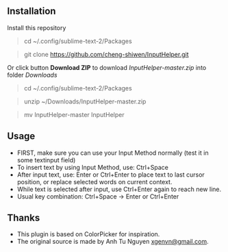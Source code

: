 ## Installation
Install this repository

>cd ~/.config/sublime-text-2/Packages

>git clone https://github.com/cheng-shiwen/InputHelper.git

Or click button **Download ZIP** to download *InputHelper-master.zip* into folder *Downloads*

>cd ~/.config/sublime-text-2/Packages

>unzip ~/Downloads/InputHelper-master.zip

>mv InputHelper-master InputHelper

## Usage
- FIRST, make sure you can use your Input Method normally (test it in some textinput field)
- To insert text by using Input Method, use: Ctrl+Space
- After input text, use: Enter or Ctrl+Enter to place text to last cursor position, 
	or replace selected words on current context.
- While text is selected after input, use Ctrl+Enter again to reach new line.
- Usual key combination: Ctrl+Space -> Enter or Ctrl+Enter

## Thanks
- This plugin is based on ColorPicker for inspiration.
- The original source is made by Anh Tu Nguyen <xgenvn@gmail.com>.
